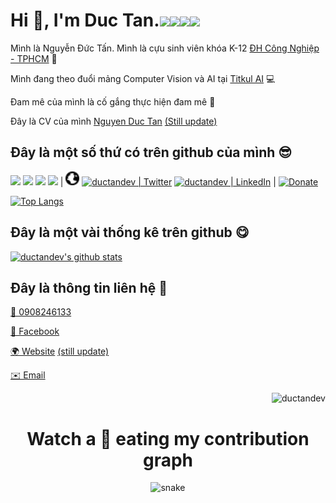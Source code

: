 # Hi 👋, I'm Duc Tan.<img src="https://raw.githubusercontent.com/MartinHeinz/MartinHeinz/master/wave.gif" width="30px"><img src="https://emoji.slack-edge.com/T0172CCPGUW/party-blob/d7253707fa13e9ee.gif" width="30"/><img src="https://emoji.slack-edge.com/T0172CCPGUW/party-blob/d7253707fa13e9ee.gif" width="30"/><img src="https://emoji.slack-edge.com/T0172CCPGUW/party-blob/d7253707fa13e9ee.gif" width="30"/>
Mình là Nguyễn Đức Tấn. Mình là cựu sinh viên khóa K-12 [ĐH Công Nghiệp - TPHCM](http://iuh.edu.vn/) 💼

Mình đang theo đuổi mảng Computer Vision và AI tại [Titkul AI](https://titkul.com/) 💻

Đam mê của mình là cố gắng thực hiện đam mê 💖

Đây là CV của mình [Nguyen Duc Tan](https://www.facebook.com/nguyen.duc.tan999/) [(Still update)]()
## Đây là một số thứ có trên github của mình 😎
![](https://img.shields.io/badge/-Python-333?style=flat-square&logo=Python&logoColor=fff)
![](https://img.shields.io/badge/-C/C++-c14438?style=flat-square&logo=C&logoColor=fff)
![](https://img.shields.io/badge/-PyTorch-e34f26?style=flat-square&logo=PyTorch&logoColor=fff)
![](https://img.shields.io/badge/-TensorFlow-e5cd0c?style=flat-square&logo=TensorFlow&logoColor=fff) |
[<img alt="aicurious.io" width="22px" src="https://raw.githubusercontent.com/iconic/open-iconic/master/svg/globe.svg" />][website]
[<img alt="ductandev | Twitter" width="22px" src="https://cdn.jsdelivr.net/npm/simple-icons@v3/icons/twitter.svg" />][twitter]
[<img alt="ductandev | LinkedIn" width="22px" src="https://cdn.jsdelivr.net/npm/simple-icons@v3/icons/linkedin.svg" />][linkedin] |
[![Donate](https://img.shields.io/badge/BuyMe-ACoffee-green)]()

[![Top Langs](https://github-readme-stats.vercel.app/api/top-langs/?username=ductandev&layout=compact)](#)
## Đây là một vài thống kê trên github 😋
[![ductandev's github stats](https://github-readme-stats.vercel.app/api?username=ductandev&show_icons=true&theme=default)](https://github.com/ductandev/)
## Đây là thông tin liên hệ 📣
[📱 0908246133](https://tel:+84908246133)

[📘 Facebook](https://www.facebook.com/nguyen.duc.tan999/)

[🌍 Website](https://www.facebook.com/nguyen.duc.tan999/) [(still update)]()

[✉️ Email](mailto:nguyenductan998@gmail.com)

<p align="right"> <img src="https://komarev.com/ghpvc/?username=ductandev&label=Profile%20views&color=0e75b6&style=flat" alt="ductandev" /> </p>

[website]: https://
[twitter]: https://twitter.com/ductandev
[linkedin]: https://


<h1 align = 'Center'>Watch a 🐍 eating my contribution graph</h1>
<p align="center">
  <img src="https://github.com/akshitagupta15june/akshitagupta15june/blob/output/github-contribution-grid-snake.svg" alt="snake"></center>
</p>

<!-- https://github.com/Ayan-thecodeking/akshitagupta15june/blob/output/github-contribution-grid-snake.gif?raw=true -->

